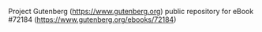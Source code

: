 Project Gutenberg (https://www.gutenberg.org) public repository
for eBook #72184 (https://www.gutenberg.org/ebooks/72184)
